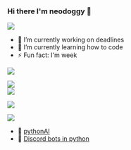 ### Hi there I'm neodoggy 👋

![](https://img.shields.io/badge/About%20me-owo-pink)

- 🔭 I’m currently working on deadlines
- 🌱 I’m currently learning how to code
- ⚡ Fun fact: I'm week

![](https://img.shields.io/badge/Github%20stats-owo-pink)  

![](https://github-readme-stats.vercel.app/api?username=neodoggy&theme=radical&show_icons=true&custom_title=meow%20ニオ%20meow)  
![](https://github-readme-stats.vercel.app/api/top-langs/?username=neodoggy&theme=radical&layout=compact&card_width=445)


<!--![Profile Views](http://img.shields.io/badge/Profile%20Views-owo-blue)-->

![](https://img.shields.io/badge/Waka%20stats-owo-pink)
<!--![willianrod's wakatime stats](https://github-readme-stats.vercel.app/api/wakatime?username=neodoggy&theme=radical&layout=compact&custom_title=did%20I%20do%20anything%20this%20week%20?)-->
  
<!--START_SECTION:waka-->
<!--END_SECTION:waka-->



![](https://img.shields.io/badge/Current%20workin%20on-owo-pink)  

- 🔗 [pythonAI](https://github.com/NeoDoggy/ai_project)
- 🤖 [Discord bots in python](https://github.com/NeoDoggy/python_dcbot)


<!--
**NeoDoggy/neodoggy** is a ✨ _special_ ✨ repository because its `README.md` (this file) appears on your GitHub profile.

Here are some ideas to get you started:

- 🔭 I’m currently working on ...
- 🌱 I’m currently learning ...
- 👯 I’m looking to collaborate on ...
- 🤔 I’m looking for help with ...
- 💬 Ask me about ...
- 📫 How to reach me: ...
- 😄 Pronouns: ...
- ⚡ Fun fact: ...
-->
